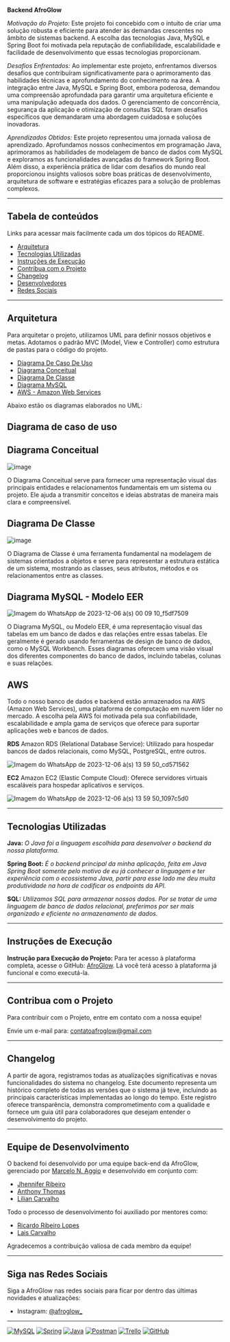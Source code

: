 **Backend AfroGlow**

*Motivação do Projeto:*
Este projeto foi concebido com o intuito de criar uma solução robusta e eficiente para atender às demandas crescentes no âmbito de sistemas backend. A escolha das tecnologias Java, MySQL e Spring Boot foi motivada pela reputação de confiabilidade, escalabilidade e facilidade de desenvolvimento que essas tecnologias proporcionam.

*Desafios Enfrentados:*
Ao implementar este projeto, enfrentamos diversos desafios que contribuíram significativamente para o aprimoramento das habilidades técnicas e aprofundamento do conhecimento na área. A integração entre Java, MySQL e Spring Boot, embora poderosa, demandou uma compreensão aprofundada para garantir uma arquitetura eficiente e uma manipulação adequada dos dados. O gerenciamento de concorrência, segurança da aplicação e otimização de consultas SQL foram desafios específicos que demandaram uma abordagem cuidadosa e soluções inovadoras.

*Aprendizados Obtidos:*
Este projeto representou uma jornada valiosa de aprendizado. Aprofundamos nossos conhecimentos em programação Java, aprimoramos as habilidades de modelagem de banco de dados com MySQL e exploramos as funcionalidades avançadas do framework Spring Boot. Além disso, a experiência prática de lidar com desafios do mundo real proporcionou insights valiosos sobre boas práticas de desenvolvimento, arquitetura de software e estratégias eficazes para a solução de problemas complexos.

<hr>

## Tabela de conteúdos

Links para acessar mais facilmente cada um dos tópicos do README.

- [Arquitetura](#arquitetura)
- [Tecnologias Utilizadas](#tecnologias-utilizadas)
- [Instruções de Execução](#instruções-de-execução)
- [Contribua com o Projeto](#contribua-com-o-projeto)
- [Changelog](#Changelog)
- [Desenvolvedores](#Equipe-de-Desenvolvimento)
- [Redes Sociais](#Siga-nas-Redes-Sociais)

<hr>

## Arquitetura

Para arquitetar o projeto, utilizamos UML para definir nossos objetivos e metas. Adotamos o padrão MVC (Model, View e Controller) como estrutura de pastas para o código do projeto.

- [Diagrama De Caso De Uso](#Diagrama-de-caso-de-uso)
- [Diagrama Conceitual](#Diagrama-Conceitual)
- [Diagrama De Classe](#Diagrama-De-Classe)
- [Diagrama MySQL](#Diagrama-MySQL)
- [AWS - Amazon Web Services](#AWS)

Abaixo estão os diagramas elaborados no UML:

## Diagrama de caso de uso

## Diagrama Conceitual

![image](https://github.com/AfroGlow/BackendAfroGlow/assets/111551364/451e3da9-7b74-4467-a73a-0db4b3040d04)

O Diagrama Conceitual serve para fornecer uma representação visual das principais entidades e relacionamentos fundamentais em um sistema ou projeto. Ele ajuda a transmitir conceitos e ideias abstratas de maneira mais clara e compreensível.

## Diagrama De Classe

![image](https://github.com/AfroGlow/BackendAfroGlow/assets/111551364/9730a8bb-d5ef-4440-8bfc-8287edaf989e)

O Diagrama de Classe é uma ferramenta fundamental na modelagem de sistemas orientados a objetos e serve para representar a estrutura estática de um sistema, mostrando as classes, seus atributos, métodos e os relacionamentos entre as classes. 

## Diagrama MySQL - Modelo EER

![Imagem do WhatsApp de 2023-12-06 à(s) 00 09 10_f5df7509](https://github.com/AfroGlow/BackendAfroGlow/assets/99924057/131b863f-63b8-42b6-a3b6-3b1a6e9b0a76)

O Diagrama MySQL, ou Modelo EER, é uma representação visual das tabelas em um banco de dados e das relações entre essas tabelas. Ele geralmente é gerado usando ferramentas de design de banco de dados, como o MySQL Workbench. Esses diagramas oferecem uma visão visual dos diferentes componentes do banco de dados, incluindo tabelas, colunas e suas relações.

## AWS

Todo o nosso banco de dados e backend estão armazenados na AWS (Amazon Web Services), uma plataforma de computação em nuvem líder no mercado. A escolha pela AWS foi motivada pela sua confiabilidade, escalabilidade e ampla gama de serviços que oferece para suportar aplicações web e bancos de dados.

**RDS**
Amazon RDS (Relational Database Service):
Utilizado para hospedar bancos de dados relacionais, como MySQL, PostgreSQL, entre outros.

![Imagem do WhatsApp de 2023-12-06 à(s) 13 59 50_cd571562](https://github.com/AfroGlow/BackendAfroGlow/assets/99924057/6e09b932-6ca0-4033-86c1-b98177403610)

**EC2**
Amazon EC2 (Elastic Compute Cloud):
Oferece servidores virtuais escaláveis para hospedar aplicativos e serviços.

![Imagem do WhatsApp de 2023-12-06 à(s) 13 59 50_1097c5d0](https://github.com/AfroGlow/BackendAfroGlow/assets/99924057/311393a7-0ce5-4b2f-976d-75ffb68d40f6)

<hr>

## Tecnologias Utilizadas

**Java:**
*O Java foi a linguagem escolhida para desenvolver o backend da nossa plataforma.*

**Spring Boot:**
*É o backend principal da minha aplicação, feita em Java Spring Boot somente pelo motivo de eu já conhecer a linguagem e ter experiência com o ecossistema Java, partir para esse lado me deu muita produtividade na hora de codificar os endpoints da API.*

**SQL:**
*Utilizamos SQL para armazenar nossos dados. Por se tratar de uma linguagem de banco de dados relacional, preferimos por ser mais organizado e eficiente no armazenamento de dados.*

<hr>

## Instruções de Execução

**Instrução para Execução do Projeto:**
Para ter acesso à plataforma completa, acesse o GitHub: [AfroGlow](https://github.com/AfroGlow).
Lá você terá acesso à plataforma já funcional e como executá-la.

<hr>

## Contribua com o Projeto

Para contribuir com o Projeto, entre em contato com a nossa equipe!

Envie um e-mail para: [contatoafroglow@gmail.com](mailto:contatoafroglow@gmail.com)

<hr>

## Changelog

A partir de agora, registramos todas as atualizações significativas e novas funcionalidades do sistema no changelog. Este documento representa um histórico completo de todas as versões que o sistema já teve, incluindo as principais características implementadas ao longo do tempo. Este registro oferece transparência, demonstra comprometimento com a qualidade e fornece um guia útil para colaboradores que desejam entender o desenvolvimento do projeto.

<hr>

## Equipe de Desenvolvimento

O backend foi desenvolvido por uma equipe back-end da AfroGlow, gerenciado por [Marcelo N. Aggio](https://github.com/MarceloAggio) e desenvolvido em conjunto com:

- [Jhennifer Ribeiro](https://github.com/JheniferRibeiro)
- [Anthony Thomas](https://github.com/anthonythom)
- [Lilian Carvalho](https://github.com/Lilian-Carvalho25)
  
Todo o processo de desenvolvimento foi auxiliado por mentores como:

- [Ricardo Ribeiro Lopes](https://github.com/RicardoRibeiro21)
- [Lais Carvalho](https://github.com/Lais205)

Agradecemos a contribuição valiosa de cada membro da equipe!

<hr>

## Siga nas Redes Sociais

Siga a AfroGlow nas redes sociais para ficar por dentro das últimas novidades e atualizações:

- Instagram: [@afroglow_](https://www.instagram.com/afroglow_/)

<hr>

[![MySQL](https://img.shields.io/badge/mysql-%23000.svg?style=for-the-badge&logo=mysql&logoColor=white)](https://www.mysql.com/)
[![Spring](https://img.shields.io/badge/spring-%236DB33F.svg?style=for-the-badge&logo=spring&logoColor=white)](https://spring.io/)
[![Java](https://img.shields.io/badge/java-%23ED8B00.svg?style=for-the-badge&logo=openjdk&logoColor=white)](https://www.java.com/)
[![Postman](https://img.shields.io/badge/Postman-FF6C37?style=for-the-badge&logo=postman&logoColor=white)](https://www.postman.com/)
[![Trello](https://img.shields.io/badge/Trello-%23026AA7.svg?style=for-the-badge&logo=Trello&logoColor=white)](https://trello.com/)
[![GitHub](https://img.shields.io/badge/github-%23121011.svg?style=for-the-badge&logo=github&logoColor=white)](https://github.com/)


